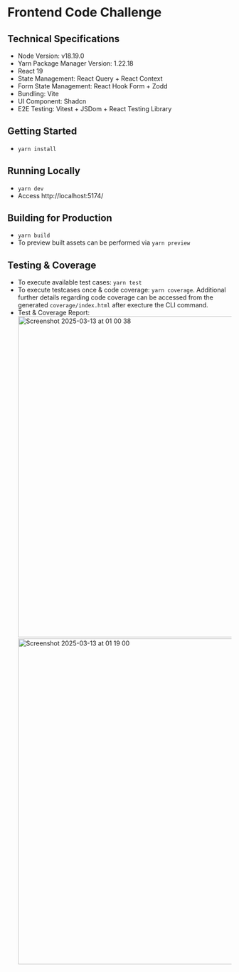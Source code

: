 # Frontend Code Challenge

## Technical Specifications
- Node Version: v18.19.0
- Yarn Package Manager Version: 1.22.18
- React 19
- State Management: React Query + React Context
- Form State Management: React Hook Form + Zodd
- Bundling: Vite
- UI Component: Shadcn
- E2E Testing: Vitest + JSDom + React Testing Library

## Getting Started

-  `yarn install`

## Running Locally
- `yarn dev`
- Access http://localhost:5174/

## Building for Production
- `yarn build`
- To preview built assets can be performed via `yarn preview`

## Testing & Coverage
- To execute available test cases: `yarn test`
- To execute testcases once & code coverage: `yarn coverage`. Additional further details regarding code coverage can be accessed from the generated `coverage/index.html` after execture the CLI command.
- Test & Coverage Report: <br> <img width="720" alt="Screenshot 2025-03-13 at 01 00 38" src="https://github.com/user-attachments/assets/489a5c80-e24f-4ee2-9747-ccc4c4788504" /> <br> <img width="731" alt="Screenshot 2025-03-13 at 01 19 00" src="https://github.com/user-attachments/assets/562f5f90-06a5-4839-9ca9-c25aedd1e5a9" />

